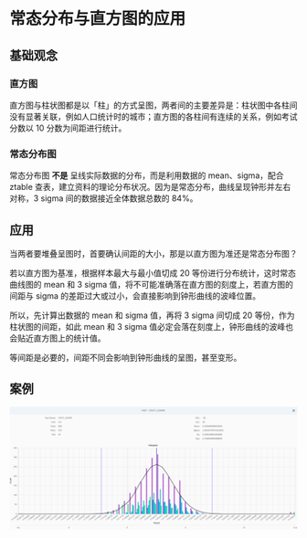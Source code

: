 常态分布与直方图的应用
===

## 基础观念

### 直方图

直方图与柱状图都是以「柱」的方式呈图，两者间的主要差异是：柱状图中各柱间没有显著关联，例如人口统计时的城市；直方图的各柱间有连续的关系，例如考试分数以 10 分数为间距进行统计。

### 常态分布图

常态分布图 __不是__ 呈线实际数据的分布，而是利用数据的 mean、sigma，配合 ztable 查表，建立资料的理论分布状况。因为是常态分布，曲线呈现钟形并左右对称，3 sigma 间的数据接近全体数据总数的 84%。 

## 应用
当两者要堆叠呈图时，首要确认间距的大小，那是以直方图为准还是常态分布图？

若以直方图为基准，根据样本最大与最小值切成 20 等份进行分布统计，这时常态曲线图的 mean 和 3 sigma 值，将不可能准确落在直方图的刻度上，若直方图的间距与 sigma 的差距过大或过小，会直接影响到钟形曲线的波峰位置。

所以，先计算出数据的 mean 和 sigma 值，再将 3 sigma 间切成 20 等份，作为柱状图的间距，如此 mean 和 3 sigma 值必定会落在刻度上，钟形曲线的波峰也会贴近直方图上的统计值。

等间距是必要的，间距不同会影响到钟形曲线的呈图，甚至变形。

## 案例

![Example](hgnd.png)